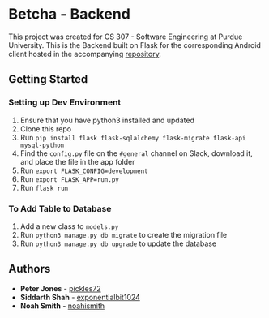 # Betcha - Backend

This project was created for CS 307 - Software Engineering at Purdue University. This is the Backend built on Flask for the corresponding Android client hosted in the accompanying [repository](https://github.com/ThreeOhSeven/Frontend).

## Getting Started

### Setting up Dev Environment

1. Ensure that you have python3 installed and updated
2. Clone this repo
3. Run `pip install flask flask-sqlalchemy flask-migrate flask-api mysql-python`
4. Find the `config.py` file on the `#general` channel on Slack, download it, and place the file in the app folder
5. Run `export FLASK_CONFIG=development`
6. Run `export FLASK_APP=run.py`
5. Run `flask run`

### To Add Table to Database

1. Add a new class to `models.py`
2. Run `python3 manage.py db migrate` to create the migration file
3. Run `python3 manage.py db upgrade` to update the database

## Authors

* **Peter Jones** - [pickles72](https://github.com/pickles72)
* **Siddarth Shah** - [exponentialbit1024](https://github.com/exponentialbit1024)
* **Noah Smith** - [noahismith](https://github.com/noahismith)
